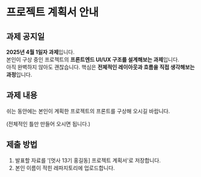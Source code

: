 # 프로젝트 계획서 안내

## 과제 공지일
**2025년 4월 1일자 과제**입니다.  
본인이 구상 중인 프로젝트의 **프론트엔드 UI/UX 구조를 설계해보는 과제**입니다.  
아직 완벽하지 않아도 괜찮습니다. 핵심은 **전체적인 레이아웃과 흐름을 직접 생각해보는 과정**입니다.

## 과제 내용
쉬는 동안에는 본인이 계획한 프로젝트의 프론트를 구상해 오시길 바랍니다.

(전체적인 틀만 만들어 오시면 됩니다.)

## 제출 방법
1. 발표할 자료를 '[멋사 13기 홍길동] 프로젝트 계획서'로 저장합니다.
2. 본인 이름이 적힌 레파지토리에 업로드합니다.

